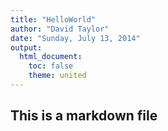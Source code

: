 ```yaml
---
title: "HelloWorld"
author: "David Taylor"
date: "Sunday, July 13, 2014"
output:
  html_document: 
    toc: false
    theme: united
---
```



## This is a markdown file

